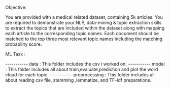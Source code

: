Objective:

You are provided with a medical related dataset, 
containing 5k articles. You are required to demonstrate your NLP, 
data-mining & topic extraction skills to extract the topics that are
included within the dataset along with mapping each article to the 
corresponding topic names. Each document should be matched to the 
top three most relevant topic names including the matching probability 
score.

ML Task :

  ----------- data : This folder includes the csv i worked on.
  ----------- model : This folder includes all about train,evaluate,prediction and plot the word cloud for each topic.
  ----------- preprocessing : This folder includes all about reading csv file, stemming ,lemmatize, and TF-idf preparations.
